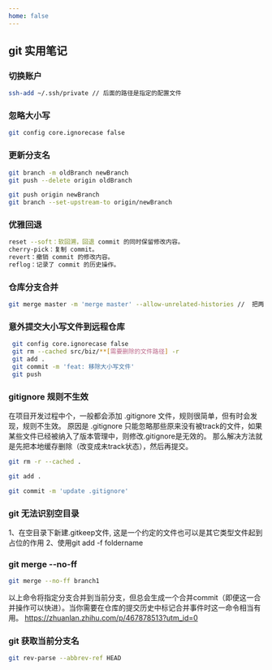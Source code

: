 ```yaml
---
home: false
---
```

## git 实用笔记

### 切换账户
``` Bash
ssh-add ~/.ssh/private // 后面的路径是指定的配置文件
```

### 忽略大小写
``` Bash
git config core.ignorecase false
```

### 更新分支名
``` Bash
git branch -m oldBranch newBranch
git push --delete origin oldBranch

git push origin newBranch
git branch --set-upstream-to origin/newBranch
```

### 优雅回退
``` Bash
reset --soft：软回溯，回退 commit 的同时保留修改内容。
cherry-pick：复制 commit。
revert：撤销 commit 的修改内容。
reflog：记录了 commit 的历史操作。
```

### 仓库分支合并
``` Bash
git merge master -m 'merge master' --allow-unrelated-histories //  把两段不相干的 分支进行强行合并
```

### 意外提交大小写文件到远程仓库

```Bash
 git config core.ignorecase false
 git rm --cached src/biz/**[需要删除的文件路径] -r
 git add .
 git commit -m 'feat: 移除大小写文件'
 git push
```

### gitignore 规则不生效

在项目开发过程中个，一般都会添加 .gitignore 文件，规则很简单，但有时会发现，规则不生效。
原因是 .gitignore 只能忽略那些原来没有被track的文件，如果某些文件已经被纳入了版本管理中，则修改.gitignore是无效的。
那么解决方法就是先把本地缓存删除（改变成未track状态），然后再提交。

```Bash
git rm -r --cached .

git add .

git commit -m 'update .gitignore'
```

### git 无法识别空目录

1、在空目录下新建.gitkeep文件, 这是一个约定的文件也可以是其它类型文件起到占位的作用
2、使用git add -f foldername 

### git merge --no-ff
``` bash
git merge --no-ff branch1
```
以上命令将指定分支合并到当前分支，但总会生成一个合并commit（即便这一合并操作可以快进）。当你需要在仓库的提交历史中标记合并事件时这一命令相当有用。
https://zhuanlan.zhihu.com/p/467878513?utm_id=0

### git 获取当前分支名

``` bash
git rev-parse --abbrev-ref HEAD
```
